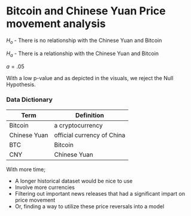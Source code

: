# Bitcoin and Chinese Yuan Price movement analysis

$H_o$ - There is no relationship with the Chinese Yuan and Bitcoin

$H_a$ - There is a relationship with the Chinese Yuan and Bitcoin

$a = .05$
 
With a low p-value and as depicted in the visuals, we reject the Null Hypothesis.

### Data Dictionary

|Term|Definition|
|----|----------|
|Bitcoin|a cryptocurrency|
|Chinese Yuan|official currency of China|
|BTC|Bitcoin|
CNY|Chinese Yuan|

With more time;
 - A longer historical dataset would be nice to use
 - Involve more currencies
 - Filtering out important news releases that had a significant impart on price movement
 - Or, finding a way to utilize these price reversals into a model
